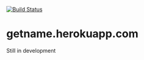 [![Build Status](https://travis-ci.org/hasantayyar/getname.png?branch=master)](https://travis-ci.org/hasantayyar/getname)


getname.herokuapp.com
==============================

Still in development
